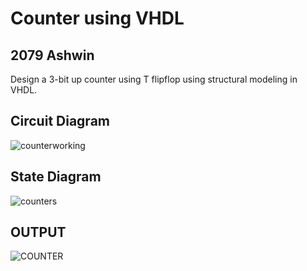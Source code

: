 # Counter using VHDL
## 2079 Ashwin
Design a 3-bit up counter using T flipflop using structural modeling in VHDL.

## Circuit Diagram
![counterworking](https://github.com/yamsubash/ES_VHDL/assets/149253579/f35ba108-2510-49cf-90e2-7c77f5fbb58c)


## State Diagram
![counters](https://github.com/yamsubash/ES_VHDL/assets/149253579/dc419f93-1452-40e9-8e37-3d488063c405)


## OUTPUT
![COUNTER](https://github.com/yamsubash/ES_VHDL/assets/149253579/92a7dd7e-7e43-4929-acba-6843109b64bc)

